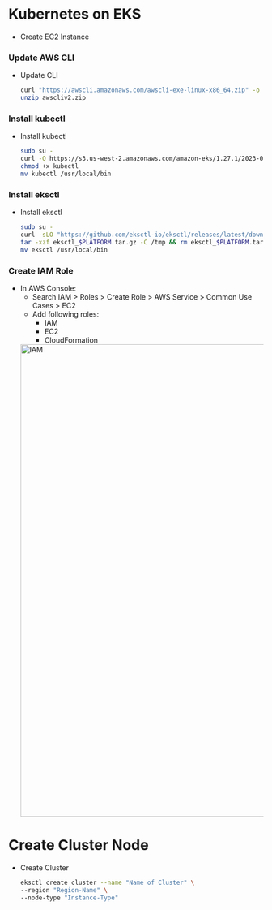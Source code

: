 # Kubernetes on EKS
- Create EC2 Instance

### Update AWS CLI
- Update CLI
  ```sh
  curl "https://awscli.amazonaws.com/awscli-exe-linux-x86_64.zip" -o "awscliv2.zip"
  unzip awscliv2.zip
  ```

### Install kubectl
- Install kubectl
  ```sh
  sudo su -
  curl -O https://s3.us-west-2.amazonaws.com/amazon-eks/1.27.1/2023-04-19/bin/linux/amd64/kubectl
  chmod +x kubectl
  mv kubectl /usr/local/bin
  ```

### Install eksctl
- Install eksctl
  ```sh
  sudo su -
  curl -sLO "https://github.com/eksctl-io/eksctl/releases/latest/download/eksctl_$PLATFORM.tar.gz"
  tar -xzf eksctl_$PLATFORM.tar.gz -C /tmp && rm eksctl_$PLATFORM.tar.gz
  mv eksctl /usr/local/bin

### Create IAM Role 
- In AWS Console:
  - Search IAM > Roles > Create Role > AWS Service > Common Use Cases > EC2
  - Add following roles:
    - IAM
    - EC2
    - CloudFormation
   <img width="931" alt="IAM" src="https://github.com/RyanADouglas/DevOpsProject/assets/136330853/6478d37a-7bff-43f4-91a0-f72473fcb407">

# Create Cluster Node
- Create Cluster
  ```sh
  eksctl create cluster --name "Name of Cluster" \
  --region "Region-Name" \
  --node-type "Instance-Type"
  ```

  
